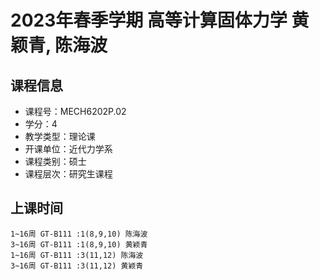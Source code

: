 # 2023年春季学期 高等计算固体力学 黄颖青, 陈海波






## 课程信息

- 课程号：MECH6202P.02
- 学分：4
- 教学类型：理论课
- 开课单位：近代力学系
- 课程类别：硕士
- 课程层次：研究生课程

## 上课时间

```
1~16周 GT-B111 :1(8,9,10) 陈海波
3~16周 GT-B111 :1(8,9,10) 黄颖青
1~16周 GT-B111 :3(11,12) 陈海波
3~16周 GT-B111 :3(11,12) 黄颖青
```

